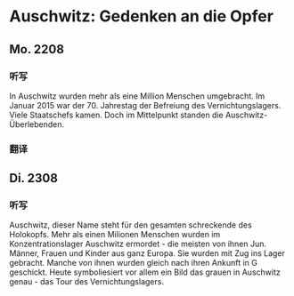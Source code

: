 Auschwitz: Gedenken an die Opfer
==========

## Mo. 2208

### 听写

In Auschwitz wurden mehr als eine Million Menschen umgebracht. Im Januar 2015 war der 70. Jahrestag der Befreiung des Vernichtungslagers. Viele Staatschefs kamen. Doch im Mittelpunkt standen die Auschwitz-Überlebenden.

### 翻译

## Di. 2308

### 听写

Auschwitz, dieser Name steht für den gesamten schreckende des Holokopfs. Mehr als einen Milionen Menschen wurden im Konzentrationslager Auschwitz ermordet - die meisten von ihnen Jun. Männer, Frauen und Kinder aus ganz Europa. Sie wurden mit Zug ins Lager gebracht. Manche von ihnen wurden gleich nach ihren Ankunft in G geschickt. Heute symboliesiert vor allem ein Bild das grauen in Auschwitz genau - das Tour des Vernichtungslagers.
